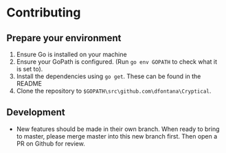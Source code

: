 # Contributing

## Prepare your environment
1. Ensure Go is installed on your machine
2. Ensure your GoPath is configured. (Run `go env GOPATH` to check what it is set to).
3. Install the dependencies using `go get`. These can be found in the README
4. Clone the repository to `$GOPATH\src\github.com\dfontana\Cryptical`.

## Development
- New features should be made in their own branch. When ready to bring to master, please merge master into this new branch first. Then open a PR on Github for review.
